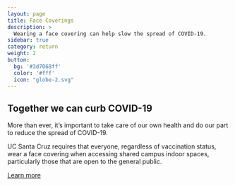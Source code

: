 ```yaml
---
layout: page
title: Face Coverings
description: >
  Wearing a face covering can help slow the spread of COVID-19. 
sidebar: true
category: return
weight: 2
button:
  bg: '#3d7068ff'
  color: '#fff'
  icon: "globe-2.svg"
---
```


## Together we can curb COVID-19

More than ever, it’s important to take care of our own health and do our part to reduce the spread of COVID-19.

UC Santa Cruz requires that everyone, regardless of vaccination status, wear a face covering when accessing shared campus indoor spaces, particularly those that are open to the general public.

[Learn more](https://ehs.ucsc.edu/programs/safety-ih/covid-resources.html)
